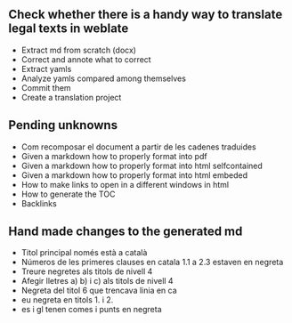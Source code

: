 
## Check whether there is a handy way to translate legal texts in weblate

- Extract md from scratch (docx)
- Correct and annote what to correct
- Extract yamls
- Analyze yamls compared among themselves
- Commit them
- Create a translation project


## Pending unknowns

- Com recomposar el document a partir de les cadenes traduides
- Given a markdown how to properly format into pdf
- Given a markdown how to properly format into html selfcontained
- Given a markdown how to properly format into html embeded
- How to make links to open in a different windows in html
- How to generate the TOC
- Backlinks

## Hand made changes to the generated md

- Titol principal només està a català
- Números de les primeres clauses en catala 1.1 a 2.3 estaven en negreta
- Treure negretes als titols de nivell 4
- Afegir lletres a) b) i c) als titols de nivell 4
- Negreta del titol 6 que trencava linia en ca
- eu negreta en titols 1. i 2.
- es i gl tenen comes i punts en negreta




